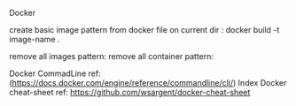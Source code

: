 Docker 

create basic image pattern from docker file on current dir : docker build -t image-name .

remove all images pattern:
remove all container pattern:


Docker CommadLine ref: (https://docs.docker.com/engine/reference/commandline/cli/)
Index Docker cheat-sheet ref: https://github.com/wsargent/docker-cheat-sheet
